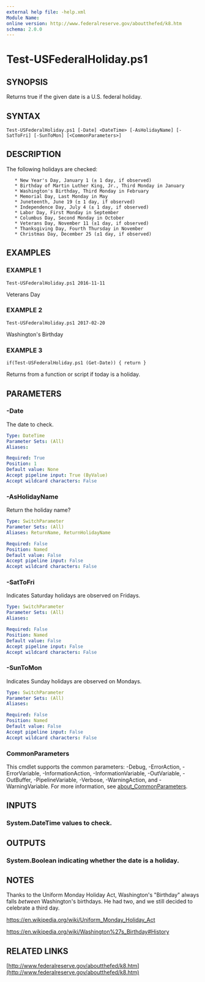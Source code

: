 ```yaml
---
external help file: -help.xml
Module Name:
online version: http://www.federalreserve.gov/aboutthefed/k8.htm
schema: 2.0.0
---
```


# Test-USFederalHoliday.ps1

## SYNOPSIS
Returns true if the given date is a U.S.
federal holiday.

## SYNTAX

```
Test-USFederalHoliday.ps1 [-Date] <DateTime> [-AsHolidayName] [-SatToFri] [-SunToMon] [<CommonParameters>]
```

## DESCRIPTION
The following holidays are checked:

       * New Year's Day, January 1 (± 1 day, if observed)
       * Birthday of Martin Luther King, Jr., Third Monday in January
       * Washington's Birthday, Third Monday in February
       * Memorial Day, Last Monday in May
       * Juneteenth, June 19 (± 1 day, if observed)
       * Independence Day, July 4 (± 1 day, if observed)
       * Labor Day, First Monday in September
       * Columbus Day, Second Monday in October
       * Veterans Day, November 11 (±1 day, if observed)
       * Thanksgiving Day, Fourth Thursday in November
       * Christmas Day, December 25 (±1 day, if observed)

## EXAMPLES

### EXAMPLE 1
```
Test-USFederalHoliday.ps1 2016-11-11
```

Veterans Day

### EXAMPLE 2
```
Test-USFederalHoliday.ps1 2017-02-20
```

Washington's Birthday

### EXAMPLE 3
```
if(Test-USFederalHoliday.ps1 (Get-Date)) { return }
```

Returns from a function or script if today is a holiday.

## PARAMETERS

### -Date
The date to check.

```yaml
Type: DateTime
Parameter Sets: (All)
Aliases:

Required: True
Position: 1
Default value: None
Accept pipeline input: True (ByValue)
Accept wildcard characters: False
```

### -AsHolidayName
Return the holiday name?

```yaml
Type: SwitchParameter
Parameter Sets: (All)
Aliases: ReturnName, ReturnHolidayName

Required: False
Position: Named
Default value: False
Accept pipeline input: False
Accept wildcard characters: False
```

### -SatToFri
Indicates Saturday holidays are observed on Fridays.

```yaml
Type: SwitchParameter
Parameter Sets: (All)
Aliases:

Required: False
Position: Named
Default value: False
Accept pipeline input: False
Accept wildcard characters: False
```

### -SunToMon
Indicates Sunday holidays are observed on Mondays.

```yaml
Type: SwitchParameter
Parameter Sets: (All)
Aliases:

Required: False
Position: Named
Default value: False
Accept pipeline input: False
Accept wildcard characters: False
```

### CommonParameters
This cmdlet supports the common parameters: -Debug, -ErrorAction, -ErrorVariable, -InformationAction, -InformationVariable, -OutVariable, -OutBuffer, -PipelineVariable, -Verbose, -WarningAction, and -WarningVariable. For more information, see [about_CommonParameters](http://go.microsoft.com/fwlink/?LinkID=113216).

## INPUTS

### System.DateTime values to check.
## OUTPUTS

### System.Boolean indicating whether the date is a holiday.
## NOTES
Thanks to the Uniform Monday Holiday Act, Washington's "Birthday" always falls
*between* Washington's birthdays.
He had two, and we still decided to celebrate
a third day.

https://en.wikipedia.org/wiki/Uniform_Monday_Holiday_Act

https://en.wikipedia.org/wiki/Washington%27s_Birthday#History

## RELATED LINKS

[http://www.federalreserve.gov/aboutthefed/k8.htm](http://www.federalreserve.gov/aboutthefed/k8.htm)

